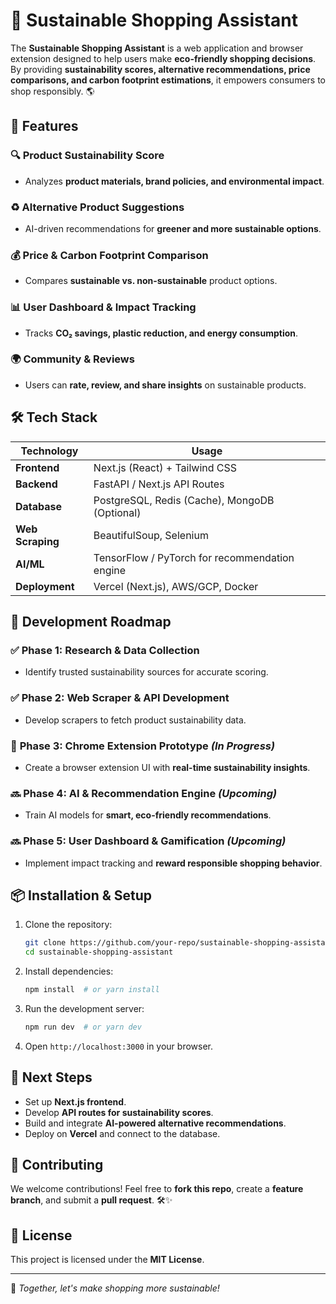 # 🌿 Sustainable Shopping Assistant

The **Sustainable Shopping Assistant** is a web application and browser extension designed to help users make **eco-friendly shopping decisions**. By providing **sustainability scores, alternative recommendations, price comparisons, and carbon footprint estimations**, it empowers consumers to shop responsibly. 🌎

## 🚀 Features

### 🔍 **Product Sustainability Score**
- Analyzes **product materials, brand policies, and environmental impact**.

### ♻️ **Alternative Product Suggestions**
- AI-driven recommendations for **greener and more sustainable options**.

### 💰 **Price & Carbon Footprint Comparison**
- Compares **sustainable vs. non-sustainable** product options.

### 📊 **User Dashboard & Impact Tracking**
- Tracks **CO₂ savings, plastic reduction, and energy consumption**.

### 🌍 **Community & Reviews**
- Users can **rate, review, and share insights** on sustainable products.

## 🛠️ Tech Stack

| Technology      | Usage |
|---------------|----------------------------------------|
| **Frontend**  | Next.js (React) + Tailwind CSS |
| **Backend**   | FastAPI / Next.js API Routes |
| **Database**  | PostgreSQL, Redis (Cache), MongoDB (Optional) |
| **Web Scraping** | BeautifulSoup, Selenium |
| **AI/ML**     | TensorFlow / PyTorch for recommendation engine |
| **Deployment** | Vercel (Next.js), AWS/GCP, Docker |

## 📅 Development Roadmap

### ✅ **Phase 1: Research & Data Collection**
- Identify trusted sustainability sources for accurate scoring.

### ✅ **Phase 2: Web Scraper & API Development**
- Develop scrapers to fetch product sustainability data.

### 🚧 **Phase 3: Chrome Extension Prototype** *(In Progress)*
- Create a browser extension UI with **real-time sustainability insights**.

### 🔜 **Phase 4: AI & Recommendation Engine** *(Upcoming)*
- Train AI models for **smart, eco-friendly recommendations**.

### 🔜 **Phase 5: User Dashboard & Gamification** *(Upcoming)*
- Implement impact tracking and **reward responsible shopping behavior**.

## 📦 Installation & Setup

1. Clone the repository:
   ```bash
   git clone https://github.com/your-repo/sustainable-shopping-assistant.git
   cd sustainable-shopping-assistant
   ```

2. Install dependencies:
   ```bash
   npm install  # or yarn install
   ```

3. Run the development server:
   ```bash
   npm run dev  # or yarn dev
   ```

4. Open `http://localhost:3000` in your browser.

## 🎯 Next Steps
- Set up **Next.js frontend**.
- Develop **API routes for sustainability scores**.
- Build and integrate **AI-powered alternative recommendations**.
- Deploy on **Vercel** and connect to the database.

## 🤝 Contributing
We welcome contributions! Feel free to **fork this repo**, create a **feature branch**, and submit a **pull request**. 🛠️✨

## 📜 License
This project is licensed under the **MIT License**.

---

🌱 *Together, let's make shopping more sustainable!*
